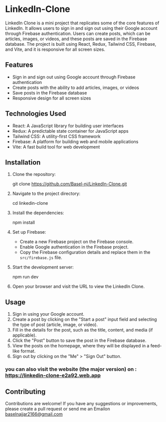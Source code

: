 # LinkedIn-Clone

LinkedIn Clone is a mini project that replicates some of the core features of LinkedIn. It allows users to sign in and sign out using their Google account through Firebase authentication. Users can create posts, which can be articles, images, or videos, and these posts are saved in the Firebase database. The project is built using React, Redux, Tailwind CSS, Firebase, and Vite, and it is responsive for all screen sizes.

## Features

- Sign in and sign out using Google account through Firebase authentication
- Create posts with the ability to add articles, images, or videos
- Save posts in the Firebase database
- Responsive design for all screen sizes

## Technologies Used

- React: A JavaScript library for building user interfaces
- Redux: A predictable state container for JavaScript apps
- Tailwind CSS: A utility-first CSS framework
- Firebase: A platform for building web and mobile applications
- Vite: A fast build tool for web development

## Installation

1. Clone the repository:
   
   git clone https://github.com/Basel-nj/LinkedIn-Clone.git

2. Navigate to the project directory:

    cd linkedin-clone
   
3. Install the dependencies:

     npm install
4. Set up Firebase:
   - Create a new Firebase project on the Firebase console.
   - Enable Google authentication in the Firebase project.
   - Copy the Firebase configuration details and replace them in the `src/firebase.js` file.

5. Start the development server:

      npm run dev

6. Open your browser and visit the URL to view the LinkedIn Clone.


## Usage

1. Sign in using your Google account.
2. Create a post by clicking on the "Start a post" input field and selecting the type of post (article, image, or video).
3. Fill in the details for the post, such as the title, content, and media (if applicable).
4. Click the "Post" button to save the post in the Firebase database.
5. View the posts on the homepage, where they will be displayed in a feed-like format.
6. Sign out by clicking on the "Me"  > "Sign Out" button.

  ### you can also visit the website (the major version) on : https://linkedin-clone-e2a92.web.app



## Contributing

Contributions are welcome! If you have any suggestions or improvements, please create a pull request 
or send me an Emailon baselnajjar2166@gmail.com


